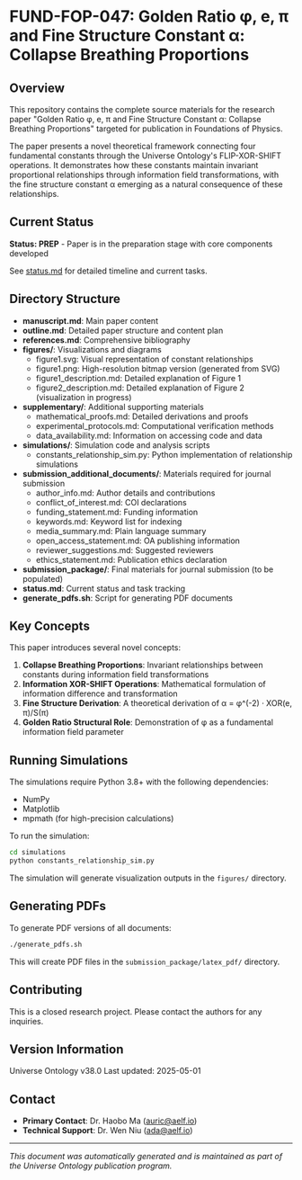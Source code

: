 # FUND-FOP-047: Golden Ratio φ, e, π and Fine Structure Constant α: Collapse Breathing Proportions

## Overview

This repository contains the complete source materials for the research paper "Golden Ratio φ, e, π and Fine Structure Constant α: Collapse Breathing Proportions" targeted for publication in Foundations of Physics.

The paper presents a novel theoretical framework connecting four fundamental constants through the Universe Ontology's FLIP-XOR-SHIFT operations. It demonstrates how these constants maintain invariant proportional relationships through information field transformations, with the fine structure constant α emerging as a natural consequence of these relationships.

## Current Status

**Status: PREP** - Paper is in the preparation stage with core components developed

See [status.md](status.md) for detailed timeline and current tasks.

## Directory Structure

- **manuscript.md**: Main paper content
- **outline.md**: Detailed paper structure and content plan
- **references.md**: Comprehensive bibliography
- **figures/**: Visualizations and diagrams
  - figure1.svg: Visual representation of constant relationships
  - figure1.png: High-resolution bitmap version (generated from SVG)
  - figure1_description.md: Detailed explanation of Figure 1
  - figure2_description.md: Detailed explanation of Figure 2 (visualization in progress)
- **supplementary/**: Additional supporting materials
  - mathematical_proofs.md: Detailed derivations and proofs
  - experimental_protocols.md: Computational verification methods
  - data_availability.md: Information on accessing code and data
- **simulations/**: Simulation code and analysis scripts
  - constants_relationship_sim.py: Python implementation of relationship simulations
- **submission_additional_documents/**: Materials required for journal submission
  - author_info.md: Author details and contributions
  - conflict_of_interest.md: COI declarations
  - funding_statement.md: Funding information
  - keywords.md: Keyword list for indexing
  - media_summary.md: Plain language summary
  - open_access_statement.md: OA publishing information
  - reviewer_suggestions.md: Suggested reviewers
  - ethics_statement.md: Publication ethics declaration
- **submission_package/**: Final materials for journal submission (to be populated)
- **status.md**: Current status and task tracking
- **generate_pdfs.sh**: Script for generating PDF documents

## Key Concepts

This paper introduces several novel concepts:

1. **Collapse Breathing Proportions**: Invariant relationships between constants during information field transformations
2. **Information XOR-SHIFT Operations**: Mathematical formulation of information difference and transformation
3. **Fine Structure Derivation**: A theoretical derivation of α = φ^(-2) · XOR(e, π)/S(π)
4. **Golden Ratio Structural Role**: Demonstration of φ as a fundamental information field parameter

## Running Simulations

The simulations require Python 3.8+ with the following dependencies:
- NumPy
- Matplotlib
- mpmath (for high-precision calculations)

To run the simulation:

```bash
cd simulations
python constants_relationship_sim.py
```

The simulation will generate visualization outputs in the `figures/` directory.

## Generating PDFs

To generate PDF versions of all documents:

```bash
./generate_pdfs.sh
```

This will create PDF files in the `submission_package/latex_pdf/` directory.

## Contributing

This is a closed research project. Please contact the authors for any inquiries.

## Version Information

Universe Ontology v38.0
Last updated: 2025-05-01

## Contact

- **Primary Contact**: Dr. Haobo Ma (auric@aelf.io)
- **Technical Support**: Dr. Wen Niu (ada@aelf.io)

---

*This document was automatically generated and is maintained as part of the Universe Ontology publication program.* 